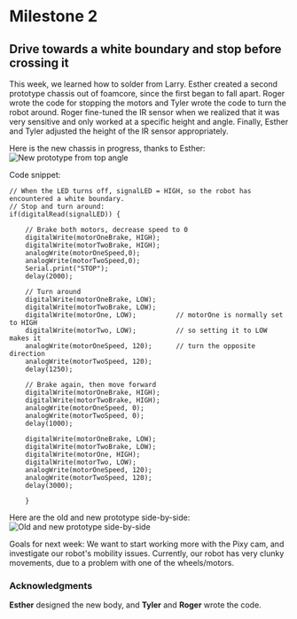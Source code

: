 # Milestone 2

## Drive towards a white boundary and stop before crossing it

This week, we learned how to solder from Larry. Esther created a second prototype chassis out of foamcore, since the first began to fall apart. Roger wrote the code for stopping the motors and Tyler wrote the code to turn the robot around. Roger fine-tuned the IR sensor when we realized that it was very sensitive and only worked at a specific height and angle. Finally, Esther and Tyler adjusted the height of the IR sensor appropriately.

Here is the new chassis in progress, thanks to Esther:
![New prototype from top angle](http://i38.photobucket.com/albums/e114/tykugler/secondPrototype_zpsjvrlwxsd.jpg)

Code snippet: 


``` 
// When the LED turns off, signalLED = HIGH, so the robot has encountered a white boundary. 
// Stop and turn around:
if(digitalRead(signalLED)) {
 
    // Brake both motors, decrease speed to 0
    digitalWrite(motorOneBrake, HIGH);
    digitalWrite(motorTwoBrake, HIGH);
    analogWrite(motorOneSpeed,0);
    analogWrite(motorTwoSpeed,0);
    Serial.print("STOP");
    delay(2000);

    // Turn around
    digitalWrite(motorOneBrake, LOW);
    digitalWrite(motorTwoBrake, LOW);
    digitalWrite(motorOne, LOW);          // motorOne is normally set to HIGH
    digitalWrite(motorTwo, LOW);          // so setting it to LOW makes it 
    analogWrite(motorOneSpeed, 120);      // turn the opposite direction
    analogWrite(motorTwoSpeed, 120);
    delay(1250);

    // Brake again, then move forward
    digitalWrite(motorOneBrake, HIGH);
    digitalWrite(motorTwoBrake, HIGH);
    analogWrite(motorOneSpeed, 0);
    analogWrite(motorTwoSpeed, 0);
    delay(1000);

    digitalWrite(motorOneBrake, LOW);
    digitalWrite(motorTwoBrake, LOW);
    digitalWrite(motorOne, HIGH); 
    digitalWrite(motorTwo, LOW); 
    analogWrite(motorOneSpeed, 120);    
    analogWrite(motorTwoSpeed, 120);
    delay(3000);
    
    }
```
Here are the old and new prototype side-by-side:
![Old and new prototype side-by-side](http://i38.photobucket.com/albums/e114/tykugler/prototypeSideBySide_zpsc7imfu6w.jpg)

Goals for next week:
We want to start working more with the Pixy cam, and investigate our robot's mobility issues. Currently, our robot has very clunky movements, due to a problem with one of the wheels/motors. 

### Acknowledgments

**Esther** designed the new body, and **Tyler** and **Roger** wrote the code.
